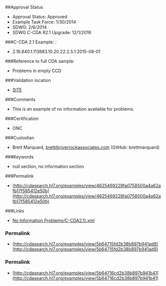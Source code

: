 ##Approval Status 

* Approval Status: Approved
* Example Task Force: 1/30/2014
* SDWG: 2/6/2014
* SDWG C-CDA R2.1 Upgrade: 12/1/2016    


###C-CDA 2.1 Example: 
: 

* 2.16.840.1.113883.10.20.22.2.5.1:2015-08-01

###Reference to full CDA sample:
* Problems in empty CCD


###Validation location

* [SITE](https://sitenv.org/sandbox-ccda/ccda-validator)


###Comments

* This is an example of no information available for problems.

###Certification

* ONC

###Custodian

* Brett Marquard, brett@riverrockassociates.com (GitHub: brettmarquard)

###Keywords

* null section, no information section


###Permalink 

* [http://cdasearch.hl7.org/examples/view/4625469228fa0758500a4a62afb17f585412e50b](http://cdasearch.hl7.org/examples/view/4625469228fa0758500a4a62afb17f585412e50b)

###Links 

* [No Information Problems(C-CDA2.1).xml](https://github.com/HL7/C-CDA-Examples/tree/master/General/No%20Section%20Information%20Problems/No%20Information%20Problems%28C-CDA2.1%29.xml)


### Permalink 

* [http://cdasearch.hl7.org/examples/view/5b64715fd2b38b897b941ad9](http://cdasearch.hl7.org/examples/view/5b64715fd2b38b897b941ad9)

### Permalink 

* [http://cdasearch.hl7.org/examples/view/5b64716cd2b38b897b941b41](http://cdasearch.hl7.org/examples/view/5b64716cd2b38b897b941b41)